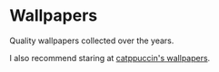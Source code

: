 # Wallpapers

Quality wallpapers collected over the years.

I also recommend staring at [catppuccin's wallpapers](https://github.com/catppuccin/wallpapers).
